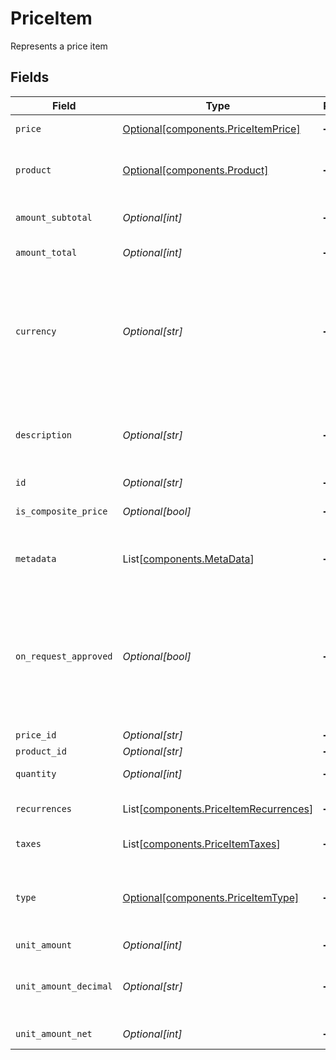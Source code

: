 # PriceItem

Represents a price item


## Fields

| Field                                                                                                                                                                                                                                      | Type                                                                                                                                                                                                                                       | Required                                                                                                                                                                                                                                   | Description                                                                                                                                                                                                                                | Example                                                                                                                                                                                                                                    |
| ------------------------------------------------------------------------------------------------------------------------------------------------------------------------------------------------------------------------------------------ | ------------------------------------------------------------------------------------------------------------------------------------------------------------------------------------------------------------------------------------------ | ------------------------------------------------------------------------------------------------------------------------------------------------------------------------------------------------------------------------------------------ | ------------------------------------------------------------------------------------------------------------------------------------------------------------------------------------------------------------------------------------------ | ------------------------------------------------------------------------------------------------------------------------------------------------------------------------------------------------------------------------------------------ |
| `price`                                                                                                                                                                                                                                    | [Optional[components.PriceItemPrice]](../../models/components/priceitemprice.md)                                                                                                                                                           | :heavy_minus_sign:                                                                                                                                                                                                                         | The price snapshot data.                                                                                                                                                                                                                   |                                                                                                                                                                                                                                            |
| `product`                                                                                                                                                                                                                                  | [Optional[components.Product]](../../models/components/product.md)                                                                                                                                                                         | :heavy_minus_sign:                                                                                                                                                                                                                         | The product entity                                                                                                                                                                                                                         | {<br/>"$ref": "#/components/examples/product"<br/>}                                                                                                                                                                                        |
| `amount_subtotal`                                                                                                                                                                                                                          | *Optional[int]*                                                                                                                                                                                                                            | :heavy_minus_sign:                                                                                                                                                                                                                         | Total before any (discounts or) taxes are applied.                                                                                                                                                                                         |                                                                                                                                                                                                                                            |
| `amount_total`                                                                                                                                                                                                                             | *Optional[int]*                                                                                                                                                                                                                            | :heavy_minus_sign:                                                                                                                                                                                                                         | Total after (discounts and) taxes.                                                                                                                                                                                                         |                                                                                                                                                                                                                                            |
| `currency`                                                                                                                                                                                                                                 | *Optional[str]*                                                                                                                                                                                                                            | :heavy_minus_sign:                                                                                                                                                                                                                         | Three-letter ISO currency code, in lowercase. Must be a supported currency.<br/>ISO 4217 CURRENCY CODES as specified in the documentation: https://www.iso.org/iso-4217-currency-codes.html<br/>                                           | EUR                                                                                                                                                                                                                                        |
| `description`                                                                                                                                                                                                                              | *Optional[str]*                                                                                                                                                                                                                            | :heavy_minus_sign:                                                                                                                                                                                                                         | An arbitrary string attached to the price item. Often useful for displaying to users. Defaults to product name.                                                                                                                            |                                                                                                                                                                                                                                            |
| `id`                                                                                                                                                                                                                                       | *Optional[str]*                                                                                                                                                                                                                            | :heavy_minus_sign:                                                                                                                                                                                                                         | price item id                                                                                                                                                                                                                              |                                                                                                                                                                                                                                            |
| `is_composite_price`                                                                                                                                                                                                                       | *Optional[bool]*                                                                                                                                                                                                                           | :heavy_minus_sign:                                                                                                                                                                                                                         | The flag for prices that contain price components.                                                                                                                                                                                         |                                                                                                                                                                                                                                            |
| `metadata`                                                                                                                                                                                                                                 | List[[components.MetaData](../../models/components/metadata.md)]                                                                                                                                                                           | :heavy_minus_sign:                                                                                                                                                                                                                         | A set of key-value pairs used to store meta data information about an entity.                                                                                                                                                              |                                                                                                                                                                                                                                            |
| `on_request_approved`                                                                                                                                                                                                                      | *Optional[bool]*                                                                                                                                                                                                                           | :heavy_minus_sign:                                                                                                                                                                                                                         | When set to true on a `_price` displayed as OnRequest (`show_as_on_request: 'on_request'`) this flag means the price has been approved and can now be displayed to the customer. This flag is only valid for prices shown as 'on_request'. |                                                                                                                                                                                                                                            |
| `price_id`                                                                                                                                                                                                                                 | *Optional[str]*                                                                                                                                                                                                                            | :heavy_minus_sign:                                                                                                                                                                                                                         | The id of the price.                                                                                                                                                                                                                       |                                                                                                                                                                                                                                            |
| `product_id`                                                                                                                                                                                                                               | *Optional[str]*                                                                                                                                                                                                                            | :heavy_minus_sign:                                                                                                                                                                                                                         | The id of the product.                                                                                                                                                                                                                     |                                                                                                                                                                                                                                            |
| `quantity`                                                                                                                                                                                                                                 | *Optional[int]*                                                                                                                                                                                                                            | :heavy_minus_sign:                                                                                                                                                                                                                         | The quantity of products being purchased.                                                                                                                                                                                                  |                                                                                                                                                                                                                                            |
| `recurrences`                                                                                                                                                                                                                              | List[[components.PriceItemRecurrences](../../models/components/priceitemrecurrences.md)]                                                                                                                                                   | :heavy_minus_sign:                                                                                                                                                                                                                         | The sum of amounts of the price items by recurrence.                                                                                                                                                                                       |                                                                                                                                                                                                                                            |
| `taxes`                                                                                                                                                                                                                                    | List[[components.PriceItemTaxes](../../models/components/priceitemtaxes.md)]                                                                                                                                                               | :heavy_minus_sign:                                                                                                                                                                                                                         | The taxes applied to the price item.                                                                                                                                                                                                       |                                                                                                                                                                                                                                            |
| `type`                                                                                                                                                                                                                                     | [Optional[components.PriceItemType]](../../models/components/priceitemtype.md)                                                                                                                                                             | :heavy_minus_sign:                                                                                                                                                                                                                         | One of `one_time` or `recurring` depending on whether the price is for a one-time purchase or a recurring (subscription) purchase.                                                                                                         |                                                                                                                                                                                                                                            |
| `unit_amount`                                                                                                                                                                                                                              | *Optional[int]*                                                                                                                                                                                                                            | :heavy_minus_sign:                                                                                                                                                                                                                         | The unit amount value                                                                                                                                                                                                                      |                                                                                                                                                                                                                                            |
| `unit_amount_decimal`                                                                                                                                                                                                                      | *Optional[str]*                                                                                                                                                                                                                            | :heavy_minus_sign:                                                                                                                                                                                                                         | The unit amount in cents to be charged, represented as a decimal string with at most 12 decimal places.                                                                                                                                    |                                                                                                                                                                                                                                            |
| `unit_amount_net`                                                                                                                                                                                                                          | *Optional[int]*                                                                                                                                                                                                                            | :heavy_minus_sign:                                                                                                                                                                                                                         | Net unit amount without taxes or discounts.                                                                                                                                                                                                |                                                                                                                                                                                                                                            |